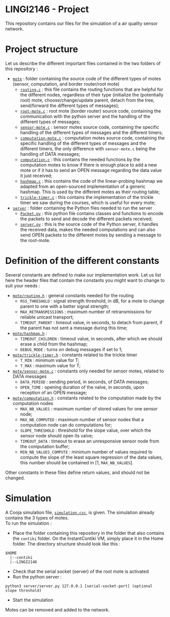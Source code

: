 # LINGI2146 - Project

This repository contains our files for the simulation of a air quality sensor network.

# Project structure
Let us describe the different important files contained in the two folders of this repository :

- [`mote`](mote) : folder containing the source code of the different types of motes (sensor, computation, and border router/root mote)
  - [`routing.c`](mote/routing.c) : this file contains the routing functions that are helpful for the different nodes, regardless of their type (initialize the (potentially root) mote, choose/change/update parent, detach from the tree, send/forward the different types of messages);
  - [`root-mote.c`](mote/root-mote.c) : root mote (border router) source code, containing the communication with the python server and the handling of the different types of messages;
  - [`sensor-mote.c`](mote/sensor-mote.c) : sensor motes source code, containing the specific handling of the different types of messages and the different timers;
  - [`computation-mote.c`](mote/computation-mote.c) : computation motes source code, containing the specific handling of the different types of messages and the different timers, the only difference with `sensor-mote.c` being the handling of DATA messages;
  - [`computation.c`](mote/computation.c) : this contains the needed functions by the computation motes to know if there is enough place to add a new mote or if it has to send an OPEN message regarding the data value it just received;
  - [`hashmap.c`](mote/hashmap.c) : this contains the code of the linear-probing hashmap we adapted from an open-sourced implementation of a generic hashmap. This is used by the different motes as their routing table;
  - [`trickle-timer.c`](mote/trickle-timer.c) : this contains the implementation of the trickle timer we saw during the courses, which is useful for every mote;
- [`server`](server) : folder containing the Python files needed to run the server
  - [`Packet.py`](server/Packet.py) : this python file contains classes and functions to encode the packets to send and decode the different packets received;
  - [`server.py`](server/server.py) : this is the source code of the Python server, it handles the received data, makes the needed computations and can also send OPEN packets to the different motes by sending a message to the root-mote.

# Definition of the different constants
Several constants are defined to make our implementation work. Let us list here the header files that contain the constants you might want to change to suit your needs :
- [`mote/routing.h`](mote/routing.h) : general constants needed for the routing
  - `RSS_THRESHOLD` : signal strength threshold, in dB, for a mote to change parent to one with a better signal strength;
  - `MAX_RETRANSMISSIONS` : maximum number of retransmissions for reliable unicast transport;
  - `TIMEOUT_PARENT` : timeout value, in seconds, to detach from parent, if the parent has not sent a message during this time;
- [`mote/hashmap.h`](mote/hashmap.h) :
  - `TIMEOUT_CHILDREN` : timeout value, in seconds, after which we should erase a child from the hashmap;
  - `DEBUG_MODE` : turns on debug messages if set to 1;
- [`mote/trickle-timer.h`](mote/trickle-timer.h) : constants related to the trickle timer
  - `T_MIN` : minimum value for T;
  - `T_MAX` : maximum value for T;
- [`mote/sensor-mote.c`](mote/sensor-mote.c) : constants only needed for sensor motes, related to DATA messages
  - `DATA_PERIOD` : sending period, in seconds, of DATA messages;
  - `OPEN_TIME` : opening duration of the valve, in seconds, upon reception of an OPEN message;
- [`mote/computation.h`](mote/computation.h) : constants related to the computation made by the computation nodes
  - `MAX_NB_VALUES` : maximum number of stored values for one sensor node;
  - `MAX_NB_COMPUTED` : maximum number of sensor nodes that a computation node can do computations for;
  - `SLOPE_THRESHOLD` : threshold for the slope value, over which the sensor node should open its valve;
  - `TIMEOUT_DATA` : timeout to erase an unresponsive sensor node from the computation buffer;
  - `MIN_NB_VALUES_COMPUTE` : minimum number of values required to compute the slope of the least square regression of the data values, this number should be contained in [1, `MAX_NB_VALUES`].

Other constants in these files define return values, and should not be changed.


# Simulation
A Cooja simulation file, [`simulation.csc`](simulation.csc), is given. The simulation already contains the 3 types of motes.\
To run the simulation :
- Place the folder containing this repository in the folder that also contains the `contiki` folder. On the InstantContiki VM, simply place it in the Home folder. The directory structure should look like this :
```
$HOME
  |--contiki
  |--LINGI2146  
```
- Check that the serial socket (server) of the root mote is activated
- Run the python server :
```
python3 server/server.py 127.0.0.1 [serial-socket-port] (optional slope threshold)
```
- Start the simulation

Motes can be removed and added to the network.
